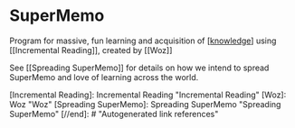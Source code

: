 # SuperMemo

Program for massive, fun learning and acquisition of [[knowledge]] using [[Incremental Reading]], created by [[Woz]]




See [[Spreading SuperMemo]] for details on how we intend to spread SuperMemo and love of learning across the world.

[//begin]: # "Autogenerated link references for markdown compatibility"
[knowledge]: knowledge "Knowledge"
[Incremental Reading]: Incremental Reading "Incremental Reading"
[Woz]: Woz "Woz"
[Spreading SuperMemo]: Spreading SuperMemo "Spreading SuperMemo"
[//end]: # "Autogenerated link references" 